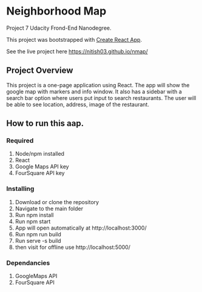 # Neighborhood Map

Project 7 Udacity Frond-End Nanodegree.

This project was bootstrapped with [Create React App](https://github.com/facebook/create-react-app).

See the live project here https://nitish03.github.io/nmap/

## Project Overview
This project is a one-page application using React. The app will show the google map with markers and info window. It also has a sidebar with a search bar option where users put input to search restaurants. The user will be able to see location, address, image of the restaurant.

## How to run this aap.

### Required
1. Node/npm installed
2. React
3. Google Maps API key
4. FourSquare API key

### Installing
1. Download or clone the repository
2. Navigate to the main folder
3. Run npm install
4. Run npm start
5. App will open automatically at http://localhost:3000/
6. Run npm run build
7. Run serve -s build
8. then visit for offline use  http://localhost:5000/

### Dependancies
1. GoogleMaps API
2. FourSquare API
